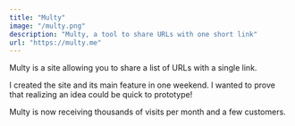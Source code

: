 ```yaml
---
title: "Multy"
image: "/multy.png"
description: "Multy, a tool to share URLs with one short link"
url: "https://multy.me"
---
```


Multy is a site allowing you to share a list of URLs with a single link.

I created the site and its main feature in one weekend. I wanted to prove that realizing an idea could be quick to prototype!

Multy is now receiving thousands of visits per month and a few customers.
